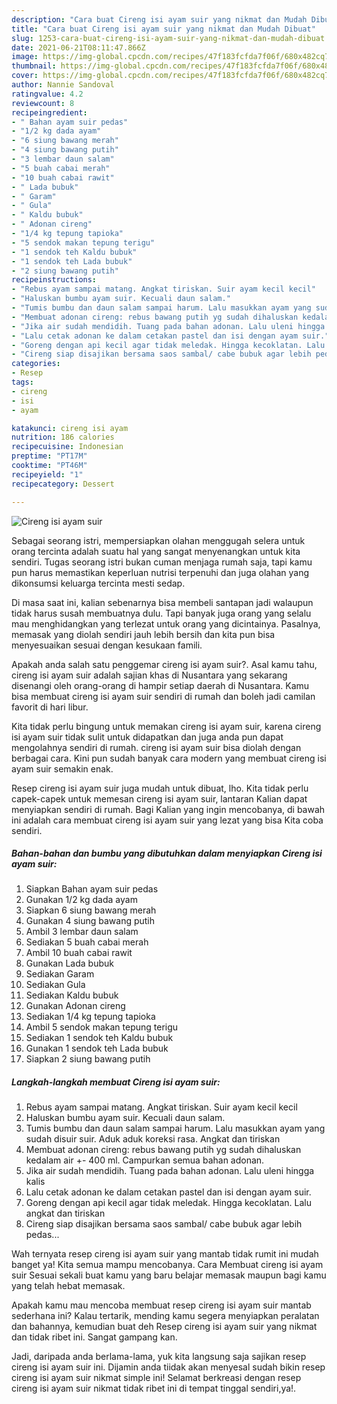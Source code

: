 ```yaml
---
description: "Cara buat Cireng isi ayam suir yang nikmat dan Mudah Dibuat"
title: "Cara buat Cireng isi ayam suir yang nikmat dan Mudah Dibuat"
slug: 1253-cara-buat-cireng-isi-ayam-suir-yang-nikmat-dan-mudah-dibuat
date: 2021-06-21T08:11:47.866Z
image: https://img-global.cpcdn.com/recipes/47f183fcfda7f06f/680x482cq70/cireng-isi-ayam-suir-foto-resep-utama.jpg
thumbnail: https://img-global.cpcdn.com/recipes/47f183fcfda7f06f/680x482cq70/cireng-isi-ayam-suir-foto-resep-utama.jpg
cover: https://img-global.cpcdn.com/recipes/47f183fcfda7f06f/680x482cq70/cireng-isi-ayam-suir-foto-resep-utama.jpg
author: Nannie Sandoval
ratingvalue: 4.2
reviewcount: 8
recipeingredient:
- " Bahan ayam suir pedas"
- "1/2 kg dada ayam"
- "6 siung bawang merah"
- "4 siung bawang putih"
- "3 lembar daun salam"
- "5 buah cabai merah"
- "10 buah cabai rawit"
- " Lada bubuk"
- " Garam"
- " Gula"
- " Kaldu bubuk"
- " Adonan cireng"
- "1/4 kg tepung tapioka"
- "5 sendok makan tepung terigu"
- "1 sendok teh Kaldu bubuk"
- "1 sendok teh Lada bubuk"
- "2 siung bawang putih"
recipeinstructions:
- "Rebus ayam sampai matang. Angkat tiriskan. Suir ayam kecil kecil"
- "Haluskan bumbu ayam suir. Kecuali daun salam."
- "Tumis bumbu dan daun salam sampai harum. Lalu masukkan ayam yang sudah disuir suir. Aduk aduk koreksi rasa. Angkat dan tiriskan"
- "Membuat adonan cireng: rebus bawang putih yg sudah dihaluskan kedalam air +- 400 ml. Campurkan semua bahan adonan."
- "Jika air sudah mendidih. Tuang pada bahan adonan. Lalu uleni hingga kalis"
- "Lalu cetak adonan ke dalam cetakan pastel dan isi dengan ayam suir."
- "Goreng dengan api kecil agar tidak meledak. Hingga kecoklatan. Lalu angkat dan tiriskan"
- "Cireng siap disajikan bersama saos sambal/ cabe bubuk agar lebih pedas..."
categories:
- Resep
tags:
- cireng
- isi
- ayam

katakunci: cireng isi ayam 
nutrition: 186 calories
recipecuisine: Indonesian
preptime: "PT17M"
cooktime: "PT46M"
recipeyield: "1"
recipecategory: Dessert

---
```



![Cireng isi ayam suir](https://img-global.cpcdn.com/recipes/47f183fcfda7f06f/680x482cq70/cireng-isi-ayam-suir-foto-resep-utama.jpg)

Sebagai seorang istri, mempersiapkan olahan menggugah selera untuk orang tercinta adalah suatu hal yang sangat menyenangkan untuk kita sendiri. Tugas seorang istri bukan cuman menjaga rumah saja, tapi kamu pun harus memastikan keperluan nutrisi terpenuhi dan juga olahan yang dikonsumsi keluarga tercinta mesti sedap.

Di masa  saat ini, kalian sebenarnya bisa membeli santapan jadi walaupun tidak harus susah membuatnya dulu. Tapi banyak juga orang yang selalu mau menghidangkan yang terlezat untuk orang yang dicintainya. Pasalnya, memasak yang diolah sendiri jauh lebih bersih dan kita pun bisa menyesuaikan sesuai dengan kesukaan famili. 



Apakah anda salah satu penggemar cireng isi ayam suir?. Asal kamu tahu, cireng isi ayam suir adalah sajian khas di Nusantara yang sekarang disenangi oleh orang-orang di hampir setiap daerah di Nusantara. Kamu bisa membuat cireng isi ayam suir sendiri di rumah dan boleh jadi camilan favorit di hari libur.

Kita tidak perlu bingung untuk memakan cireng isi ayam suir, karena cireng isi ayam suir tidak sulit untuk didapatkan dan juga anda pun dapat mengolahnya sendiri di rumah. cireng isi ayam suir bisa diolah dengan berbagai cara. Kini pun sudah banyak cara modern yang membuat cireng isi ayam suir semakin enak.

Resep cireng isi ayam suir juga mudah untuk dibuat, lho. Kita tidak perlu capek-capek untuk memesan cireng isi ayam suir, lantaran Kalian dapat menyiapkan sendiri di rumah. Bagi Kalian yang ingin mencobanya, di bawah ini adalah cara membuat cireng isi ayam suir yang lezat yang bisa Kita coba sendiri.

<!--inarticleads1-->

##### Bahan-bahan dan bumbu yang dibutuhkan dalam menyiapkan Cireng isi ayam suir:

1. Siapkan  Bahan ayam suir pedas
1. Gunakan 1/2 kg dada ayam
1. Siapkan 6 siung bawang merah
1. Gunakan 4 siung bawang putih
1. Ambil 3 lembar daun salam
1. Sediakan 5 buah cabai merah
1. Ambil 10 buah cabai rawit
1. Gunakan  Lada bubuk
1. Sediakan  Garam
1. Sediakan  Gula
1. Sediakan  Kaldu bubuk
1. Gunakan  Adonan cireng
1. Sediakan 1/4 kg tepung tapioka
1. Ambil 5 sendok makan tepung terigu
1. Sediakan 1 sendok teh Kaldu bubuk
1. Gunakan 1 sendok teh Lada bubuk
1. Siapkan 2 siung bawang putih




<!--inarticleads2-->

##### Langkah-langkah membuat Cireng isi ayam suir:

1. Rebus ayam sampai matang. Angkat tiriskan. Suir ayam kecil kecil
1. Haluskan bumbu ayam suir. Kecuali daun salam.
1. Tumis bumbu dan daun salam sampai harum. Lalu masukkan ayam yang sudah disuir suir. Aduk aduk koreksi rasa. Angkat dan tiriskan
1. Membuat adonan cireng: rebus bawang putih yg sudah dihaluskan kedalam air +- 400 ml. Campurkan semua bahan adonan.
1. Jika air sudah mendidih. Tuang pada bahan adonan. Lalu uleni hingga kalis
1. Lalu cetak adonan ke dalam cetakan pastel dan isi dengan ayam suir.
1. Goreng dengan api kecil agar tidak meledak. Hingga kecoklatan. Lalu angkat dan tiriskan
1. Cireng siap disajikan bersama saos sambal/ cabe bubuk agar lebih pedas...




Wah ternyata resep cireng isi ayam suir yang mantab tidak rumit ini mudah banget ya! Kita semua mampu mencobanya. Cara Membuat cireng isi ayam suir Sesuai sekali buat kamu yang baru belajar memasak maupun bagi kamu yang telah hebat memasak.

Apakah kamu mau mencoba membuat resep cireng isi ayam suir mantab sederhana ini? Kalau tertarik, mending kamu segera menyiapkan peralatan dan bahannya, kemudian buat deh Resep cireng isi ayam suir yang nikmat dan tidak ribet ini. Sangat gampang kan. 

Jadi, daripada anda berlama-lama, yuk kita langsung saja sajikan resep cireng isi ayam suir ini. Dijamin anda tiidak akan menyesal sudah bikin resep cireng isi ayam suir nikmat simple ini! Selamat berkreasi dengan resep cireng isi ayam suir nikmat tidak ribet ini di tempat tinggal sendiri,ya!.

